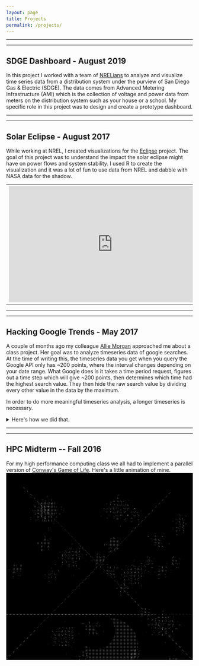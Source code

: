```yaml
---
layout: page
title: Projects
permalink: /projects/
---
```

***
***
## SDGE Dashboard - August 2019
In this project I worked with a team of [NRELians](https://www.nrel.gov/workingwithus/partners/partnerships-advanced-metering-sdge.html) to analyze and visualize time series data from a distribution system under the purview of San Diego Gas & Electric (SDGE).  The data comes from Advanced Metering Infrastructure (AMI) which is the collection of voltage and power data from meters on the distribution system such as your house or a school.  My specific role in this project was to design and create a prototype dashboard.  

***
***

## Solar Eclipse - August 2017
While working at NREL, I created visualizations for the [Eclipse](https://www.nrel.gov/news/press/2018/nrel-researchers-measure-impact-of-eclipse-on-electrical-grid.html) project.  The goal of this project was to understand the impact the solar eclipse might have on power flows and system stability.  I used R to create the visualization and it was a lot of fun to use data from NREL and dabble with NASA data for the shadow.
<table><tr>
<td><iframe src="https://www.facebook.com/plugins/video.php?href=https%3A%2F%2Fwww.facebook.com%2Fnationalrenewableenergylab%2Fvideos%2F10156406035619897%2F&show_text=0&width=560" width="560" height="315" style="border:none;overflow:hidden" scrolling="no" frameborder="0" allowTransparency="true" allowFullScreen="true"></iframe> </td>
<td><img src="/Images/me_eclipse.png" max-width="70%" max-height="70%"/></td>
</tr></table>

***
***

## Hacking Google Trends - May 2017
A couple of months ago my colleague [Allie Morgan](http://allisonmorgan.github.io/) approached me about a class project.  Her goal was to analyze timeseries data of google searches.  At the time of writing this, the timeseries data you get when you query the Google API only has ~200 points, where the interval changes depending on your date range.  What Google does is it takes a time period request, figures out a time step which will give ~200 points, then determines which time had the highest search value.  They then hide the raw search value by dividing every other value in the data by the maximum.  

In order to do more meaningful timeseries analysis, a longer timeseries is necessary.   
<details>
	<summary>Here's how we did that.</summary>
	
1. First you need to gather all of the small timeseries over the whole interval that you want to query.  Here is an example of the first column of the file I used:

| 2004 |
| **** |
| 2004-01-01 2004-01-08 |
| 2004-01-08 2004-01-15 |
| 2004-01-15 2004-01-22 |


Notice that there is an overlapping time period for each week.  This is what will allow us to stitch together the timeseries.
	
2. Query the API with each of these date ranges.  I used [pytrends](https://github.com/GeneralMills/pytrends) 
3. Calculate the scaling ratio of the overlapping point between two intervals.
4. Stitch together timeseries.




Here is an example plot when you query "Influenza": [Credit: Allison Morgan]


<figure>
        <img src="/Images/influenza_hourly.trend.png" {% if include.alt %} alt="{{ include.alt }}" {% endif %} {% if include.width %} width="{{ include.width }}" {% endif %}/>
        <figcaption> <a href="https://github.com/allisonmorgan/google_trends">Hourly Google Trend for 'Influenza'</a></figcaption>
</figure>

</details>

***
***

## HPC Midterm -- Fall 2016
For my high performance computing class we all had to implement a parallel version of [Conway's Game of Life](https://en.wikipedia.org/wiki/Conway%27s_Game_of_Life).  Here's a little animation of mine.
![Aw :(](/Images/cgol.gif)
